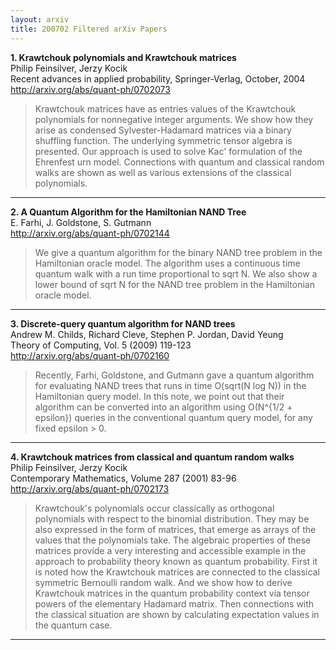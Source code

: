```yaml
---
layout: arxiv
title: 200702 Filtered arXiv Papers
---
```


**1.    Krawtchouk polynomials and Krawtchouk matrices**  
Philip Feinsilver, Jerzy Kocik  
Recent advances in applied probability, Springer-Verlag, October, 2004  
http://arxiv.org/abs/quant-ph/0702073  
<blockquote>
<p>
Krawtchouk matrices have as entries values of the Krawtchouk polynomials for nonnegative integer arguments. We show how they arise as condensed Sylvester-Hadamard matrices via a binary shuffling function. The underlying symmetric tensor algebra is presented. Our approach is used to solve Kac' formulation of the Ehrenfest urn model. Connections with quantum and classical random walks are shown as well as various extensions of the classical polynomials.
</p>
</blockquote>

------

**2.    A Quantum Algorithm for the Hamiltonian NAND Tree**  
E. Farhi, J. Goldstone, S. Gutmann  
http://arxiv.org/abs/quant-ph/0702144  
<blockquote>
<p>
We give a quantum algorithm for the binary NAND tree problem in the Hamiltonian oracle model. The algorithm uses a continuous time quantum walk with a run time proportional to sqrt N. We also show a lower bound of sqrt N for the NAND tree problem in the Hamiltonian oracle model.
</p>
</blockquote>

------

**3.    Discrete-query quantum algorithm for NAND trees**  
Andrew M. Childs, Richard Cleve, Stephen P. Jordan, David Yeung  
Theory of Computing, Vol. 5 (2009) 119-123  
http://arxiv.org/abs/quant-ph/0702160  
<blockquote>
<p>
Recently, Farhi, Goldstone, and Gutmann gave a quantum algorithm for evaluating NAND trees that runs in time O(sqrt(N log N)) in the Hamiltonian query model. In this note, we point out that their algorithm can be converted into an algorithm using O(N^{1/2 + epsilon}) queries in the conventional quantum query model, for any fixed epsilon > 0.
</p>
</blockquote>

------

**4.    Krawtchouk matrices from classical and quantum random walks**  
Philip Feinsilver, Jerzy Kocik  
Contemporary Mathematics, Volume 287 (2001) 83-96  
http://arxiv.org/abs/quant-ph/0702173  
<blockquote>
<p>
Krawtchouk's polynomials occur classically as orthogonal polynomials with respect to the binomial distribution. They may be also expressed in the form of matrices, that emerge as arrays of the values that the polynomials take. The algebraic properties of these matrices provide a very interesting and accessible example in the approach to probability theory known as quantum probability. First it is noted how the Krawtchouk matrices are connected to the classical symmetric Bernoulli random walk. And we show how to derive Krawtchouk matrices in the quantum probability context via tensor powers of the elementary Hadamard matrix. Then connections with the classical situation are shown by calculating expectation values in the quantum case.
</p>
</blockquote>

------

